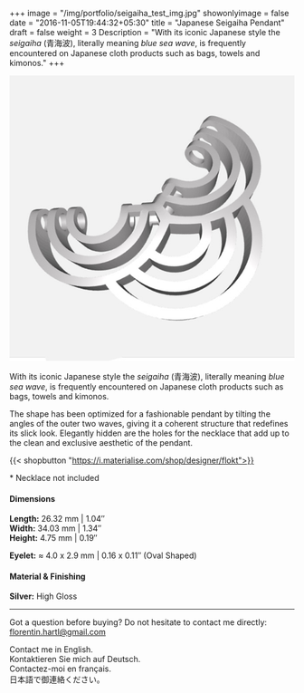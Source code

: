 +++
image = "/img/portfolio/seigaiha_test_img.jpg"
showonlyimage = false
date = "2016-11-05T19:44:32+05:30"
title = "Japanese Seigaiha Pendant"
draft = false
weight = 3
Description = "With its iconic Japanese style the *seigaiha* (青海波), literally meaning *blue sea wave*, is frequently encountered on Japanese cloth products such as bags, towels and kimonos."
+++

![Japanese Seigaiha Pendant](/img/portfolio/seigaiha_test_img.jpg)

With its iconic Japanese style the *seigaiha* (青海波), literally meaning *blue sea wave*, is frequently encountered on Japanese cloth products such as bags, towels and kimonos.
<!--more-->

The shape has been optimized for a fashionable pendant by tilting the angles of the outer two waves, giving it a coherent structure that redefines its slick look. Elegantly hidden are the holes for the necklace that add up to the clean and exclusive aesthetic of the pendant.

{{< shopbutton "https://i.materialise.com/shop/designer/flokt">}}

\* Necklace not included

#### Dimensions

**Length:** 26.32 mm | 1.04″  
**Width:** 34.03 mm | 1.34″  
**Height:** 4.75 mm | 0.19″

**Eyelet:** ≈ 4.0 x 2.9 mm | 0.16 x 0.11″ (Oval Shaped)

#### Material & Finishing

**Silver:** High Gloss  

---

Got a question before buying? Do not hesitate to contact me directly:
florentin.hartl@gmail.com

Contact me in English.  
Kontaktieren Sie mich auf Deutsch.  
Contactez-moi en français.  
日本語で御連絡ください。
